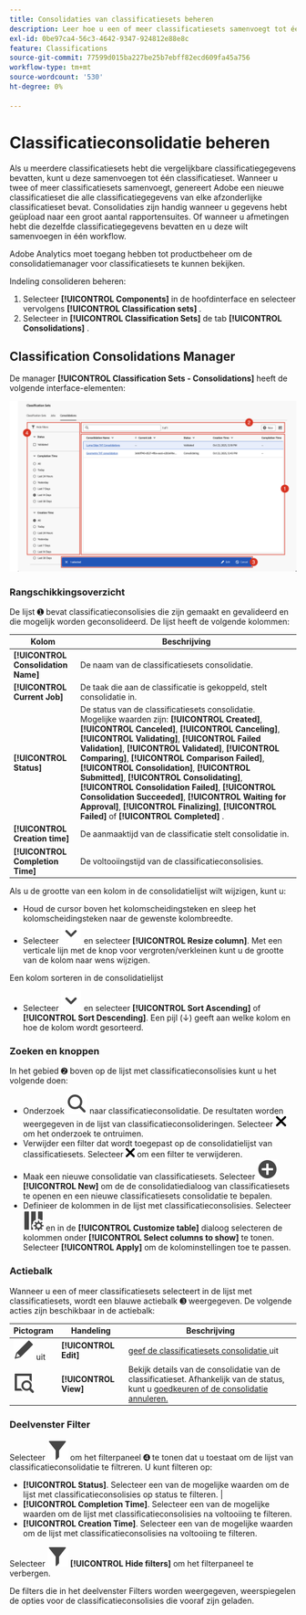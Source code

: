```yaml
---
title: Consolidaties van classificatiesets beheren
description: Leer hoe u een of meer classificatiesets samenvoegt tot één classificatieset.
exl-id: 0be97ca4-56c3-4642-9347-924812e88e8c
feature: Classifications
source-git-commit: 77599d015ba227be25b7ebff82ecd609fa45a756
workflow-type: tm+mt
source-wordcount: '530'
ht-degree: 0%

---
```


# Classificatieconsolidatie beheren

Als u meerdere classificatiesets hebt die vergelijkbare classificatiegegevens bevatten, kunt u deze samenvoegen tot één classificatieset. Wanneer u twee of meer classificatiesets samenvoegt, genereert Adobe een nieuwe classificatieset die alle classificatiegegevens van elke afzonderlijke classificatieset bevat. Consolidaties zijn handig wanneer u gegevens hebt geüpload naar een groot aantal rapportensuites. Of wanneer u afmetingen hebt die dezelfde classificatiegegevens bevatten en u deze wilt samenvoegen in één workflow.

Adobe Analytics moet toegang hebben tot productbeheer om de consolidatiemanager voor classificatiesets te kunnen bekijken.



Indeling consolideren beheren:

1. Selecteer **[!UICONTROL Components]** in de hoofdinterface en selecteer vervolgens **[!UICONTROL Classification sets]** .
1. Selecteer in **[!UICONTROL Classification Sets]** de tab **[!UICONTROL Consolidations]** .


## Classification Consolidations Manager

De manager **[!UICONTROL Classification Sets - Consolidations]** heeft de volgende interface-elementen:

![ de Reeksen van Classificaties - de Manager van Consolidaties ](assets/classifications-sets-consolidations.png)



### Rangschikkingsoverzicht

De lijst ➊ bevat classificatieconsolisies die zijn gemaakt en gevalideerd en die mogelijk worden geconsolideerd. De lijst heeft de volgende kolommen:

| Kolom | Beschrijving |
|---|---|
| **[!UICONTROL Consolidation Name]** | De naam van de classificatiesets consolidatie. |
| **[!UICONTROL Current Job]** | De taak die aan de classificatie is gekoppeld, stelt consolidatie in. |
| **[!UICONTROL Status]** | De status van de classificatiesets consolidatie. Mogelijke waarden zijn: **[!UICONTROL Created]**, **[!UICONTROL Canceled]**, **[!UICONTROL Canceling]**, **[!UICONTROL Validating]**, **[!UICONTROL Failed Validation]**, **[!UICONTROL Validated]**, **[!UICONTROL Comparing]**, **[!UICONTROL Comparison Failed]**, **[!UICONTROL Consolidation]**, **[!UICONTROL Submitted]**, **[!UICONTROL Consolidating]**, **[!UICONTROL Consolidation Failed]**, **[!UICONTROL Consolidation Succeeded]**, **[!UICONTROL Waiting for Approval]**, **[!UICONTROL Finalizing]**, **[!UICONTROL Failed]** of **[!UICONTROL Completed]** . |
| **[!UICONTROL Creation time]** | De aanmaaktijd van de classificatie stelt consolidatie in. |
| **[!UICONTROL Completion Time]** | De voltooiingstijd van de classificatieconsolisies. |


Als u de grootte van een kolom in de consolidatielijst wilt wijzigen, kunt u:

* Houd de cursor boven het kolomscheidingsteken en sleep het kolomscheidingsteken naar de gewenste kolombreedte.
* Selecteer ![ ChevronDown ](/help/assets/icons/ChevronDown.svg) en selecteer **[!UICONTROL Resize column]**. Met een verticale lijn met de knop voor vergroten/verkleinen kunt u de grootte van de kolom naar wens wijzigen.

Een kolom sorteren in de consolidatielijst

* Selecteer ![ ChevronDown ](/help/assets/icons/ChevronDown.svg) en selecteer **[!UICONTROL Sort Ascending]** of **[!UICONTROL Sort Descending]**. Een pijl (↓) geeft aan welke kolom en hoe de kolom wordt gesorteerd.

### Zoeken en knoppen

In het gebied ➋ boven op de lijst met classificatieconsolisies kunt u het volgende doen:

* Onderzoek ![ Onderzoek ](/help/assets/icons/Search.svg) naar classificatieconsolidatie. De resultaten worden weergegeven in de lijst van classificatieconsolideringen. Selecteer ![ CrossSize200 ](/help/assets/icons/CrossSize200.svg) om het onderzoek te ontruimen.
* Verwijder een filter dat wordt toegepast op de consolidatielijst van classificatiesets. Selecteer ![ CrossSize100 ](/help/assets/icons/CrossSize100.svg) om een filter te verwijderen.
* Maak een nieuwe consolidatie van classificatiesets. Selecteer ![ AddCircle ](/help/assets/icons/AddCircle.svg) **[!UICONTROL New]** om de de consolidatiedialoog van classificatiesets te openen en een nieuwe classificatiesets consolidatie te bepalen.
* Definieer de kolommen in de lijst met classificatieconsolisies. Selecteer ![ ColumnSetting ](/help/assets/icons/ColumnSetting.svg) en in de **[!UICONTROL Customize table]** dialoog selecteren de kolommen onder **[!UICONTROL Select columns to show]** te tonen. Selecteer **[!UICONTROL Apply]** om de kolominstellingen toe te passen.


### Actiebalk

Wanneer u een of meer classificatiesets selecteert in de lijst met classificatiesets, wordt een blauwe actiebalk ➌ weergegeven. De volgende acties zijn beschikbaar in de actiebalk:

| Pictogram | Handeling | Beschrijving |
|---|---|---|
| ![ geeft ](/help/assets/icons/Edit.svg) uit | **[!UICONTROL Edit]** | [ geef de classificatiesets consolidatie ](process.md#edit-a-consolidation) uit |
| ![ ViewDetail ](/help/assets/icons/ViewDetail.svg) | **[!UICONTROL View]** | Bekijk details van de consolidatie van de classificatieset. Afhankelijk van de status, kunt u [ goedkeuren of ](process.md#approve) [ de consolidatie annuleren.](process.md#cancel) |


### Deelvenster Filter

Selecteer ![ Filter ](/help/assets/icons/Filter.svg) om het filterpaneel ➍ te tonen dat u toestaat om de lijst van classificatieconsolidatie te filtreren. U kunt filteren op:

* **[!UICONTROL Status]**. Selecteer een van de mogelijke waarden om de lijst met classificatieconsolisies op status te filteren. |
* **[!UICONTROL Completion Time]**. Selecteer een van de mogelijke waarden om de lijst met classificatieconsolisies na voltooiing te filteren.
* **[!UICONTROL Creation Time]**. Selecteer een van de mogelijke waarden om de lijst met classificatieconsolisies na voltooiing te filteren.


Selecteer ![ Filter ](/help/assets/icons/Filter.svg) **[!UICONTROL Hide filters]** om het filterpaneel te verbergen.

De filters die in het deelvenster Filters worden weergegeven, weerspiegelen de opties voor de classificatieconsolisies die vooraf zijn geladen.


<!--

**[!UICONTROL Components]** > **[!UICONTROL Classification sets]** > **[!UICONTROL Consolidations]**

Once a consolidation is run, the original classification sets are removed, with the consolidated classification set taking their place. Click **[!UICONTROL Add]** to [Create a consolidation](process.md).

## Filter classification sets

The left side of the Classification set consolidation manager provides filter settings to locate the desired consolidation. Clicking the filter icon toggles the filter settings visibility. You can filter consolidations by **[!UICONTROL Status]**, **[!UICONTROL Completion time]**, or **[!UICONTROL Creation time]**.

![Classification set consolidation filters](../../assets/classification-set-consolidation-filters.png)

Additional filter options are available above the Classification set consolidation manager columns:

* **[!UICONTROL Search by title]**: Search for consolidations by name.
* **Show/Hide columns**: Toggle visibility for any column besides [!UICONTROL Name].

## Classification set consolidation manager columns

The following columns are available in the Classification set consolidation manager:

* **[!UICONTROL Name]**: The name of the consolidation.
* **[!UICONTROL Current job]**: The current job. 
* **[!UICONTROL Status]**: The status of the consolidation. 
* **[!UICONTROL Creation date]**: The date and time that the consolidation was created.
* **[!UICONTROL Completion date]**: The date and time that the consolidation completed (or failed).

-->
